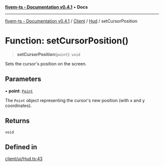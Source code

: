 [**fivem-ts - Documentation v0.4.1**](../../../../../README.md) • **Docs**

***

[fivem-ts - Documentation v0.4.1](../../../../../README.md) / [Client](../../../README.md) / [Hud](../README.md) / setCursorPosition

# Function: setCursorPosition()

> **setCursorPosition**(`point`): `void`

Sets the cursor's position on the screen.

## Parameters

• **point**: [`Point`](../../../classes/Point.md)

The `Point` object representing the cursor's new position (with x and y coordinates).

## Returns

`void`

## Defined in

[client/ui/Hud.ts:43](https://github.com/Purpose-Dev/fivem-ts/blob/main/src/client/ui/Hud.ts#L43)
